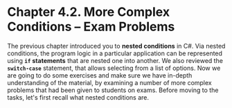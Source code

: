 # Chapter 4.2. More Complex Conditions – Exam Problems

The previous chapter introduced you to **nested conditions** in C#. Via nested conditions, the program logic in a particular application can be represented using **`if` statements** that are nested one into another. We also reviewed the **`switch-case`** statement, that allows selecting from a list of options. Now we are going to do some exercises and make sure we have in-depth understanding of the material, by examining a number of more complex problems that had been given to students on exams. Before moving to the tasks, let's first recall what nested conditions are.
